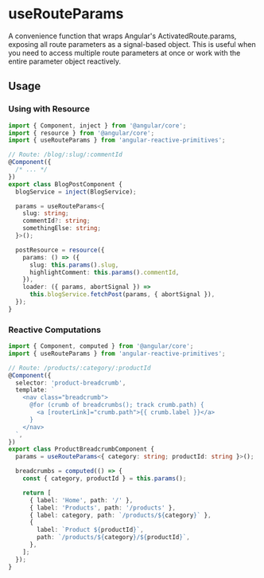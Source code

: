 # useRouteParams

A convenience function that wraps Angular's ActivatedRoute.params, exposing all route parameters as a signal-based object. This is useful when you need to access multiple route parameters at once or work with the entire parameter object reactively.

## Usage

### Using with Resource

```ts
import { Component, inject } from '@angular/core';
import { resource } from '@angular/core';
import { useRouteParams } from 'angular-reactive-primitives';

// Route: /blog/:slug/:commentId
@Component({
  /* ... */
})
export class BlogPostComponent {
  blogService = inject(BlogService);

  params = useRouteParams<{
    slug: string;
    commentId?: string;
    somethingElse: string;
  }>();

  postResource = resource({
    params: () => ({
      slug: this.params().slug,
      highlightComment: this.params().commentId,
    }),
    loader: ({ params, abortSignal }) =>
      this.blogService.fetchPost(params, { abortSignal }),
  });
}
```

### Reactive Computations

```ts
import { Component, computed } from '@angular/core';
import { useRouteParams } from 'angular-reactive-primitives';

// Route: /products/:category/:productId
@Component({
  selector: 'product-breadcrumb',
  template: `
    <nav class="breadcrumb">
      @for (crumb of breadcrumbs(); track crumb.path) {
        <a [routerLink]="crumb.path">{{ crumb.label }}</a>
      }
    </nav>
  `,
})
export class ProductBreadcrumbComponent {
  params = useRouteParams<{ category: string; productId: string }>();

  breadcrumbs = computed(() => {
    const { category, productId } = this.params();

    return [
      { label: 'Home', path: '/' },
      { label: 'Products', path: '/products' },
      { label: category, path: `/products/${category}` },
      {
        label: `Product ${productId}`,
        path: `/products/${category}/${productId}`,
      },
    ];
  });
}
```
